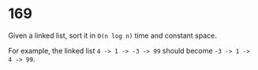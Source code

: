 [_metadata_:number]:-      "169"
[_metadata_:difficulty]:-  "Medium"
[_metadata_:asker]:-       "Google"
[_metadata_:tags]:-        "linked-list order"

# 169

Given a linked list, sort it in `O(n log n)` time and constant space.

For example, the linked list `4 -> 1 -> -3 -> 99` should become `-3 -> 1 -> 4 -> 99`.
